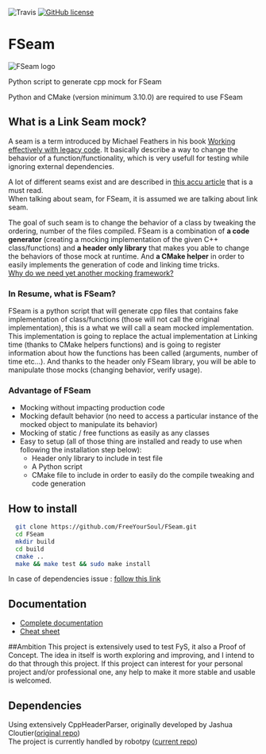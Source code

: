![Travis](https://travis-ci.org/FreeYourSoul/FSeam.svg?branch=master) 
[![GitHub license](https://img.shields.io/badge/license-MIT-blue.svg)](https://raw.githubusercontent.com/FreeYourSoul/FSeam/master/LICENSE)

# FSeam
![FSeam logo](https://github.com/FreeYourSoul/FSeam/blob/master/artwork/logo.png?raw=true)
  
  Python script to generate cpp mock for FSeam  
   
  Python and CMake (version minimum 3.10.0) are required to use FSeam

## What is a Link Seam mock?
A seam is a term introduced by Michael Feathers in his book [Working effectively with legacy code](https://www.abebooks.fr/Working-Effectively-Legacy-Code-Michael-Feathers/18824529190/bd?cm_mmc=gmc-_-new-_-PLA-_-v01&gclid=CjwKCAjwp_zkBRBBEiwAndwD9Ts6XzzhpZnVafPtxti_UMnsxTM8g4EMqE7aqr-IyJDlPRvFdlmCXxoCHbMQAvD_BwE). It basically describe a way to change the behavior of a function/functionality, which is very usefull for testing while ignoring external dependencies.

A lot of different seams exist and are described in [this accu article](https://accu.org/index.php/journals/1927) that is a must read.  
When talking about seam, for FSeam, it is assumed we are talking about link seam.
  
The goal of such seam is to change the behavior of a class by tweaking the ordering, number of the files compiled.  FSeam is a combination of **a code generator** (creating a mocking implementation of the given C++ class/functions) and **a header only library** that makes you able to change the behaviors of those mock at runtime. And **a CMake helper** in order to easily implements the generation of code and linking time tricks.  
[Why do we need yet another mocking framework?](docs/why-fseam.md#why-fseam)
 

### In Resume, what is FSeam?
FSeam is a python script that will generate cpp files that contains fake implementation of class/functions (those will not call the original implementation), this is a what we will call a seam mocked implementation. This implementation is going to replace the actual implementation at Linking time (thanks to CMake helpers functions) and is going to register information about how the functions has been called (arguments, number of time etc...). And thanks to the header only FSeam library, you will be able to manipulate those mocks (changing behavior, verify usage).  

### Advantage of FSeam

* Mocking without impacting production code
* Mocking default behavior (no need to access a particular instance of the mocked object to manipulate its behavior)
* Mocking of static / free functions as easily as any classes
* Easy to setup (all of those thing are installed and ready to use when following the installation step below):
  * Header only library to include in test file
  * A Python script
  * CMake file to include in order to easily do the compile tweaking and code generation

## How to install
```Bash
  git clone https://github.com/FreeYourSoul/FSeam.git  
  cd FSeam  
  mkdir build  
  cd build  
  cmake ..  
  make && make test && sudo make install
```
In case of dependencies issue : [follow this link](docs/usage.md#dependencies)

## Documentation
* [Complete documentation](docs/README.md#reference)  
* [Cheat sheet](docs/cheat-sheet.md#cheat-sheet)  

##Ambition
This project is extensively used to test FyS, it also a Proof of Concept. The idea in itself is worth exploring and improving, and I intend to do that through this project. If this project can interest for your personal project and/or professional one, any help to make it more stable and usable is welcomed.

## Dependencies  

Using extensively CppHeaderParser, originally developed by Jashua Cloutier([original repo](https://bitbucket.org/senex/cppheaderparser))   
The project is currently handled by robotpy ([current repo](https://github.com/robotpy/robotpy-cppheaderparser)) 


